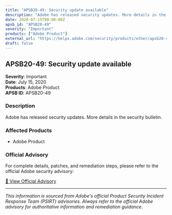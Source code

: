 ```yaml
---
title: "APSB20-49: Security update available"
description: "Adobe has released security updates. More details in the security bulletin."
date: 2020-07-15T00:00:00Z
apsb_id: "APSB20-49"
severity: "Important"
products: ["Adobe Product"]
external_url: "https://helpx.adobe.com/security/products/other/apsb20-49.html"
draft: false
---
```


## APSB20-49: Security update available

**Severity**: Important  
**Date**: July 15, 2020  
**Products**: Adobe Product  
**APSB ID**: APSB20-49

### Description

Adobe has released security updates. More details in the security bulletin.

### Affected Products

- Adobe Product


### Official Advisory

For complete details, patches, and remediation steps, please refer to the official Adobe security advisory:

[🔗 View Official Advisory](https://helpx.adobe.com/security/products/other/apsb20-49.html)

---

*This information is sourced from Adobe's official Product Security Incident Response Team (PSIRT) advisories. Always refer to the official Adobe advisory for authoritative information and remediation guidance.*
